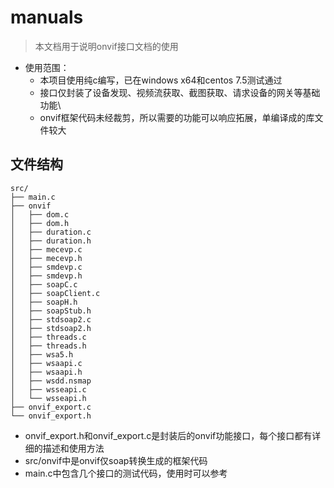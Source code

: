 # manuals

> 本文档用于说明onvif接口文档的使用

- 使用范围：
  - 本项目使用纯c编写，已在windows x64和centos 7.5测试通过
  - 接口仅封装了设备发现、视频流获取、截图获取、请求设备的网关等基础功能\
  - onvif框架代码未经裁剪，所以需要的功能可以响应拓展，单编译成的库文件较大

## 文件结构

  ```
src/
├── main.c
├── onvif
│   ├── dom.c
│   ├── dom.h
│   ├── duration.c
│   ├── duration.h
│   ├── mecevp.c
│   ├── mecevp.h
│   ├── smdevp.c
│   ├── smdevp.h
│   ├── soapC.c
│   ├── soapClient.c
│   ├── soapH.h
│   ├── soapStub.h
│   ├── stdsoap2.c
│   ├── stdsoap2.h
│   ├── threads.c
│   ├── threads.h
│   ├── wsa5.h
│   ├── wsaapi.c
│   ├── wsaapi.h
│   ├── wsdd.nsmap
│   ├── wsseapi.c
│   └── wsseapi.h
├── onvif_export.c
└── onvif_export.h

  ```

- onvif_export.h和onvif_export.c是封装后的onvif功能接口，每个接口都有详细的描述和使用方法
- src/onvif中是onvif仅soap转换生成的框架代码
- main.c中包含几个接口的测试代码，使用时可以参考